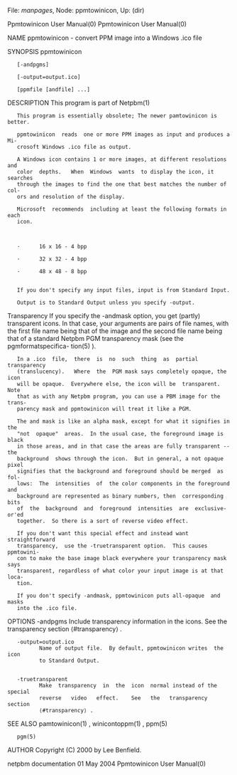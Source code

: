 File: *manpages*,  Node: ppmtowinicon,  Up: (dir)

Ppmtowinicon User Manual(0)                        Ppmtowinicon User Manual(0)



NAME
       ppmtowinicon - convert PPM image into a Windows .ico file


SYNOPSIS
       ppmtowinicon

       [-andpgms]

       [-output=output.ico]

       [ppmfile [andfile] ...]


DESCRIPTION
       This program is part of Netpbm(1)

       This program is essentially obsolete; The newer pamtowinicon is better.

       ppmtowinicon  reads  one or more PPM images as input and produces a Mi-
       crosoft Windows .ico file as output.

       A Windows icon contains 1 or more images, at different resolutions  and
       color  depths.   When  Windows  wants  to display the icon, it searches
       through the images to find the one that best matches the number of col-
       ors and resolution of the display.

       Microsoft  recommends  including at least the following formats in each
       icon.



       ·      16 x 16 - 4 bpp

       ·      32 x 32 - 4 bpp

       ·      48 x 48 - 8 bpp


       If you don't specify any input files, input is from Standard Input.

       Output is to Standard Output unless you specify -output.


   Transparency
       If you specify the -andmask option, you get (partly) transparent icons.
       In  that  case,  your arguments are pairs of file names, with the first
       file name being that of the image and the second file name  being  that
       of a standard Netpbm PGM transparency mask (see the pgmformatspecifica-
       tion(5) ).

       In a .ico  file,  there  is  no  such  thing  as  partial  transparency
       (translucency).   Where  the  PGM mask says completely opaque, the icon
       will be opaque.  Everywhere else, the icon will be  transparent.   Note
       that as with any Netpbm program, you can use a PBM image for the trans-
       parency mask and ppmtowinicon will treat it like a PGM.

       The and mask is like an alpha mask, except for what it signifies in the
       "not  opaque"  areas.  In the usual case, the foreground image is black
       in those areas, and in that case the areas are fully transparent -- the
       background  shows through the icon.  But in general, a not opaque pixel
       signifies that the background and foreground should be merged  as  fol-
       lows:  The  intensities  of  the color components in the foreground and
       background are represented as binary numbers, then  corresponding  bits
       of  the  background  and  foreground  intensities  are  exclusive-or'ed
       together.  So there is a sort of reverse video effect.

       If you don't want this special effect and instead want  straightforward
       transparency,  use the -truetransparent option.  This causes ppmtowini-
       con to make the base image black everywhere your transparency mask says
       transparent, regardless of what color your input image is at that loca-
       tion.

       If you don't specify -andmask, ppmtowinicon puts all-opaque  and  masks
       into the .ico file.


OPTIONS
       -andpgms
              Include   transparency   information  in  the  icons.   See  the
              transparency section ⟨#transparency⟩ .


       -output=output.ico
              Name of output file.  By default, ppmtowinicon writes  the  icon
              to Standard Output.


       -truetransparent
              Make  transparency  in  the  icon  normal instead of the special
              reverse   video   effect.    See   the   transparency    section
              ⟨#transparency⟩ .




SEE ALSO
       pamtowinicon(1) , winicontoppm(1) , ppm(5)

       pgm(5)



AUTHOR
       Copyright (C) 2000 by Lee Benfield.



netpbm documentation              01 May 2004      Ppmtowinicon User Manual(0)

